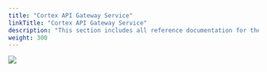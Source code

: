 ```yaml
---
title: "Cortex API Gateway Service"
linkTitle: "Cortex API Gateway Service"
description: "This section includes all reference documentation for the logs generated by the Cortex API Gateway Service."
weight: 300
---
```


<img src="/images/work-in-progress.jpg">
